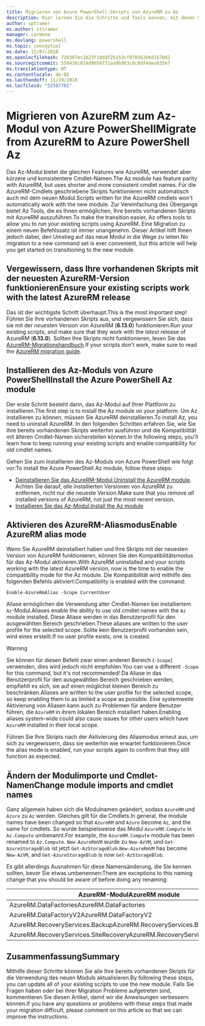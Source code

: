 ```yaml
---
title: Migrieren von Azure PowerShell-Skripts von AzureRM zu Az
description: Hier lernen Sie die Schritte und Tools kennen, mit denen Sie Skripts vom AzureRM-Modul zum neuen Az-Modul migrieren können.
author: sptramer
ms.author: sttramer
manager: carmonm
ms.devlang: powershell
ms.topic: conceptual
ms.date: 11/07/2018
ms.openlocfilehash: 720387ec1b23f10ddf2b153cf0705b2b6d1b7b82
ms.sourcegitcommit: 558436c824d9b59731aa9b963cdc8df4dea932e7
ms.translationtype: HT
ms.contentlocale: de-DE
ms.lasthandoff: 11/29/2018
ms.locfileid: "52587702"
---
```

# <a name="migrate-from-azurerm-to-azure-powershell-az"></a><span data-ttu-id="d5372-103">Migrieren von AzureRM zum Az-Modul von Azure PowerShell</span><span class="sxs-lookup"><span data-stu-id="d5372-103">Migrate from AzureRM to Azure PowerShell Az</span></span>

<span data-ttu-id="d5372-104">Das Az-Modul bietet die gleichen Features wie AzureRM, verwendet aber kürzere und konsistentere Cmdlet-Namen.</span><span class="sxs-lookup"><span data-stu-id="d5372-104">The Az module has feature parity with AzureRM, but uses shorter and more consistent cmdlet names.</span></span>
<span data-ttu-id="d5372-105">Für die AzureRM-Cmdlets geschriebene Skripts funktionieren nicht automatisch auch mit dem neuen Modul.</span><span class="sxs-lookup"><span data-stu-id="d5372-105">Scripts written for the AzureRM cmdlets won't automatically work with the new module.</span></span> <span data-ttu-id="d5372-106">Zur Vereinfachung des Übergangs bietet Az Tools, die es Ihnen ermöglichen, Ihre bereits vorhandenen Skripts mit AzureRM auszuführen.</span><span class="sxs-lookup"><span data-stu-id="d5372-106">To make the transition easier, Az offers tools to allow you to run your existing scripts using AzureRM.</span></span> <span data-ttu-id="d5372-107">Eine Migration zu einem neuen Befehlssatz ist immer unangenehm. Dieser Artikel hilft Ihnen jedoch dabei, den Umstieg auf das neue Modul in die Wege zu leiten.</span><span class="sxs-lookup"><span data-stu-id="d5372-107">No migration to a new command set is ever convenient, but this article will help you get started on transitioning to the new module.</span></span>

## <a name="ensure-your-existing-scripts-work-with-the-latest-azurerm-release"></a><span data-ttu-id="d5372-108">Vergewissern, dass Ihre vorhandenen Skripts mit der neuesten AzureRM-Version funktionieren</span><span class="sxs-lookup"><span data-stu-id="d5372-108">Ensure your existing scripts work with the latest AzureRM release</span></span>

<span data-ttu-id="d5372-109">Das ist der wichtigste Schritt überhaupt.</span><span class="sxs-lookup"><span data-stu-id="d5372-109">This is the most important step!</span></span> <span data-ttu-id="d5372-110">Führen Sie Ihre vorhandenen Skripts aus, und vergewissern Sie sich, dass sie mit der _neuesten_ Version von AzureRM (__6.13.0__) funktionieren.</span><span class="sxs-lookup"><span data-stu-id="d5372-110">Run your existing scripts, and make sure that they work with the _latest_ release of AzureRM (__6.13.0__).</span></span> <span data-ttu-id="d5372-111">Sollten Ihre Skripts nicht funktionieren, lesen Sie das [AzureRM-Migrationshandbuch](migration-guide.6.0.0.md).</span><span class="sxs-lookup"><span data-stu-id="d5372-111">If your scripts don't work, make sure to read the [AzureRM migration guide](migration-guide.6.0.0.md).</span></span>

## <a name="install-the-azure-powershell-az-module"></a><span data-ttu-id="d5372-112">Installieren des Az-Moduls von Azure PowerShell</span><span class="sxs-lookup"><span data-stu-id="d5372-112">Install the Azure PowerShell Az module</span></span>

<span data-ttu-id="d5372-113">Der erste Schritt besteht darin, das Az-Modul auf Ihrer Plattform zu installieren.</span><span class="sxs-lookup"><span data-stu-id="d5372-113">The first step is to install the Az module on your platform.</span></span> <span data-ttu-id="d5372-114">Um Az installieren zu können, müssen Sie AzureRM deinstallieren.</span><span class="sxs-lookup"><span data-stu-id="d5372-114">To install Az, you need to uninstall AzureRM.</span></span>
<span data-ttu-id="d5372-115">In den folgenden Schritten erfahren Sie, wie Sie Ihre bereits vorhandenen Skripts weiterhin ausführen und die Kompatibilität mit älteren Cmdlet-Namen sicherstellen können.</span><span class="sxs-lookup"><span data-stu-id="d5372-115">In the following steps, you'll learn how to keep running your existing scripts and enable compatibility for old cmdlet names.</span></span>

<span data-ttu-id="d5372-116">Gehen Sie zum Installieren des Az-Moduls von Azure PowerShell wie folgt vor:</span><span class="sxs-lookup"><span data-stu-id="d5372-116">To install the Azure PowerShell Az module, follow these steps:</span></span>

* <span data-ttu-id="d5372-117">[Deinstallieren Sie das AzureRM-Modul.](uninstall-azurerm-ps.md)</span><span class="sxs-lookup"><span data-stu-id="d5372-117">[Uninstall the AzureRM module](uninstall-azurerm-ps.md).</span></span> <span data-ttu-id="d5372-118">Achten Sie darauf, _alle_ installierten Versionen von AzureRM zu entfernen, nicht nur die neueste Version.</span><span class="sxs-lookup"><span data-stu-id="d5372-118">Make sure that you remove _all_ installed versions of AzureRM, not just the most recent version.</span></span>
* [<span data-ttu-id="d5372-119">Installieren Sie das Az-Modul.</span><span class="sxs-lookup"><span data-stu-id="d5372-119">Install the Az module</span></span>](install-az-ps.md)

## <a name="a-namealiasesenable-azurerm-alias-mode"></a><span data-ttu-id="d5372-120"><a name="aliases"/>Aktivieren des AzureRM-Aliasmodus</span><span class="sxs-lookup"><span data-stu-id="d5372-120"><a name="aliases"/>Enable AzureRM alias mode</span></span>

<span data-ttu-id="d5372-121">Wenn Sie AzureRM deinstalliert haben und Ihre Skripts mit der neuesten Version von AzureRM funktionieren, können Sie den Kompatibilitätsmodus für das Az-Modul aktivieren.</span><span class="sxs-lookup"><span data-stu-id="d5372-121">With AzureRM uninstalled and your scripts working with the latest AzureRM version, now is the time to enable the compatibility mode for the Az module.</span></span> <span data-ttu-id="d5372-122">Die Kompatibilität wird mithilfe des folgenden Befehls aktiviert:</span><span class="sxs-lookup"><span data-stu-id="d5372-122">Compatibility is enabled with the command:</span></span>

```powershell-interactive
Enable-AzureRmAlias -Scope CurrentUser
```

<span data-ttu-id="d5372-123">Aliase ermöglichen die Verwendung alter Cmdlet-Namen bei installiertem `Az`-Modul.</span><span class="sxs-lookup"><span data-stu-id="d5372-123">Aliases enable the ability to use old cmdlet names with the `Az` module installed.</span></span> <span data-ttu-id="d5372-124">Diese Aliase werden in das Benutzerprofil für den ausgewählten Bereich geschrieben.</span><span class="sxs-lookup"><span data-stu-id="d5372-124">These aliases are written to the user profile for the selected scope.</span></span> <span data-ttu-id="d5372-125">Sollte kein Benutzerprofil vorhanden sein, wird eines erstellt.</span><span class="sxs-lookup"><span data-stu-id="d5372-125">If no user profile exists, one is created.</span></span>

> [!WARNING]
>
> <span data-ttu-id="d5372-126">Sie können für diesen Befehl zwar einen anderen Bereich (`-Scope`) verwenden, dies wird jedoch nicht empfohlen.</span><span class="sxs-lookup"><span data-stu-id="d5372-126">You can use a different `-Scope` for this command, but it's not recommended!</span></span> <span data-ttu-id="d5372-127">Da Aliase in das Benutzerprofil für den ausgewählten Bereich geschrieben werden, empfiehlt es sich, sie auf einen möglichst kleinen Bereich zu beschränken.</span><span class="sxs-lookup"><span data-stu-id="d5372-127">Aliases are written to the user profile for the selected scope, so keep enabling them to as limited a scope as possible.</span></span> <span data-ttu-id="d5372-128">Eine systemweite Aktivierung von Aliasen kann auch zu Problemen für andere Benutzer führen, die `AzureRM` in ihrem lokalen Bereich installiert haben.</span><span class="sxs-lookup"><span data-stu-id="d5372-128">Enabling aliases system-wide could also cause issues for other users which have `AzureRM` installed in their local scope.</span></span>

<span data-ttu-id="d5372-129">Führen Sie Ihre Skripts nach der Aktivierung des Aliasmodus erneut aus, um sich zu vergewissern, dass sie weiterhin wie erwartet funktionieren.</span><span class="sxs-lookup"><span data-stu-id="d5372-129">Once the alias mode is enabled, run your scripts again to confirm that they still function as expected.</span></span> 

## <a name="change-module-imports-and-cmdlet-names"></a><span data-ttu-id="d5372-130">Ändern der Modulimporte und Cmdlet-Namen</span><span class="sxs-lookup"><span data-stu-id="d5372-130">Change module imports and cmdlet names</span></span>

<span data-ttu-id="d5372-131">Ganz allgemein haben sich die Modulnamen geändert, sodass `AzureRM` und `Azure` zu `Az` werden. Gleiches gilt für die Cmdlets.</span><span class="sxs-lookup"><span data-stu-id="d5372-131">In general, the module names have been changed so that `AzureRM` and `Azure` become `Az`, and the same for cmdlets.</span></span>
<span data-ttu-id="d5372-132">So wurde beispielsweise das Modul `AzureRM.Compute` in `Az.Compute` umbenannt.</span><span class="sxs-lookup"><span data-stu-id="d5372-132">For example, the `AzureRM.Compute` module has been renamed to `Az.Compute`.</span></span> <span data-ttu-id="d5372-133">`New-AzureRmVM` wurde zu `New-AzVM`, und `Get-AzureStorageBlob` ist jetzt `Get-AzStorageBlob`.</span><span class="sxs-lookup"><span data-stu-id="d5372-133">`New-AzureRmVM` has become `New-AzVM`, and `Get-AzureStorageBlob` is now `Get-AzStorageBlob`.</span></span>

<span data-ttu-id="d5372-134">Es gibt allerdings Ausnahmen für diese Namensänderung, die Sie kennen sollten, bevor Sie etwas umbenennen:</span><span class="sxs-lookup"><span data-stu-id="d5372-134">There are exceptions to this naming change that you should be aware of before doing any renaming:</span></span>

| <span data-ttu-id="d5372-135">AzureRM-Modul</span><span class="sxs-lookup"><span data-stu-id="d5372-135">AzureRM module</span></span> | <span data-ttu-id="d5372-136">Az-Modul</span><span class="sxs-lookup"><span data-stu-id="d5372-136">Az module</span></span> |
|----------------|-----------|
| <span data-ttu-id="d5372-137">AzureRM.DataFactories</span><span class="sxs-lookup"><span data-stu-id="d5372-137">AzureRM.DataFactories</span></span> | <span data-ttu-id="d5372-138">Az.DataFactory</span><span class="sxs-lookup"><span data-stu-id="d5372-138">Az.DataFactory</span></span> |
| <span data-ttu-id="d5372-139">AzureRM.DataFactoryV2</span><span class="sxs-lookup"><span data-stu-id="d5372-139">AzureRM.DataFactoryV2</span></span> | <span data-ttu-id="d5372-140">Az.DataFactory</span><span class="sxs-lookup"><span data-stu-id="d5372-140">Az.DataFactory</span></span> |
| <span data-ttu-id="d5372-141">AzureRM.RecoveryServices.Backup</span><span class="sxs-lookup"><span data-stu-id="d5372-141">AzureRM.RecoveryServices.Backup</span></span> | <span data-ttu-id="d5372-142">Az.RecoveryServices</span><span class="sxs-lookup"><span data-stu-id="d5372-142">Az.RecoveryServices</span></span> |
| <span data-ttu-id="d5372-143">AzureRM.RecoveryServices.SiteRecovery</span><span class="sxs-lookup"><span data-stu-id="d5372-143">AzureRM.RecoveryServices.SiteRecovery</span></span> | <span data-ttu-id="d5372-144">Az.RecoveryServices</span><span class="sxs-lookup"><span data-stu-id="d5372-144">Az.RecoveryServices</span></span> |

## <a name="summary"></a><span data-ttu-id="d5372-145">Zusammenfassung</span><span class="sxs-lookup"><span data-stu-id="d5372-145">Summary</span></span>

<span data-ttu-id="d5372-146">Mithilfe dieser Schritte können Sie alle Ihre bereits vorhandenen Skripts für die Verwendung des neuen Moduls aktualisieren.</span><span class="sxs-lookup"><span data-stu-id="d5372-146">By following these steps, you can update all of your existing scripts to use the new module.</span></span> <span data-ttu-id="d5372-147">Falls Sie Fragen haben oder bei Ihrer Migration Probleme aufgetreten sind, kommentieren Sie diesen Artikel, damit wir die Anweisungen verbessern können.</span><span class="sxs-lookup"><span data-stu-id="d5372-147">If you have any questions or problems with these steps that made your migration difficult, please comment on this article so that we can improve the instructions.</span></span>
